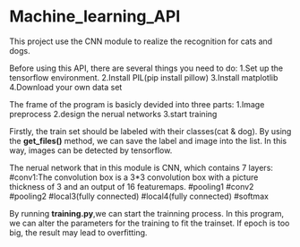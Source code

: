 # Machine_learning_API
This project use the CNN module to realize the recognition for cats and dogs.

Before using this API, there are several things you need to do:
1.Set up the tensorflow environment.
2.Install PIL(pip install pillow)
3.Install matplotlib
4.Download your own data set

The frame of the program is basicly devided into three parts:
1.Image preprocess
2.design the nerual networks
3.start training

Firstly, the train set should be labeled with their classes(cat & dog). By using the __get_files()__ method, we can save the label and image into the list. In this way, images can be detected by tensorflow.

The nerual network that in this module is CNN, which contains 7 layers:
#conv1:The convolution box is a 3*3 convolution box with a picture thickness of 3 and an output of 16 featuremaps.
#pooling1
#conv2
#pooling2
#local3(fully connected)
#local4(fully connected)
#softmax

By running __training.py__,we can start the trainning process. In this program, we can alter the parameters for the training to fit the trainset. If epoch is too big, the result may lead to overfitting.
